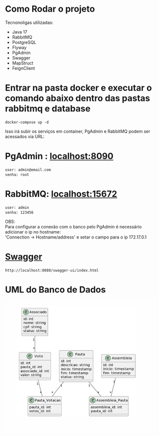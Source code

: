 # Como Rodar o projeto
Tecnonoligas utilizadas:
* Java 17
* RabbitMQ
* PostgreSQL
* Flyway
* PgAdmin
* Swagger
* MapStruct
* FeignClient
  
# Entrar na pasta docker e executar o comando abaixo dentro das pastas rabbitmq e database
`````
docker-compose up -d
`````
Isso irá subir os serviços em container, PgAdmin e  RabbitMQ podem ser acessados via URL:

# PgAdmin : [localhost:8090](http://localhost:8090)
`````
user: admin@email.com
senha: root
`````
# RabbitMQ:  [localhost:15672](http://localhost:15672)
`````
user: admin
senha: 123456
`````

OBS: <br>
 Para configurar a conexão com o banco pelo PgAdmin é necessário adicionar o ip no hostname: <br> 'Connection -> Hostname/address' e
 setar o campo  para o ip 172.17.0.1

# [Swagger](http://localhost:8080/swagger-ui/index.html)
`````
http://localhost:8080/swagger-ui/index.html
`````
# UML do Banco de Dados
![mapeamentoDB.png](mapeamentoDB.png)
